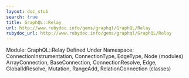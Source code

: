 ```yaml
---
layout: doc_stub
search: true
title: GraphQL::Relay
url: http://www.rubydoc.info/gems/graphql/GraphQL/Relay
rubydoc_url: http://www.rubydoc.info/gems/graphql/GraphQL/Relay
---
```


Module: GraphQL::Relay
Defined Under Namespace:
ConnectionInstrumentation, ConnectionType, EdgeType, Node (modules)
ArrayConnection, BaseConnection, ConnectionResolve, Edge,
GlobalIdResolve, Mutation, RangeAdd, RelationConnection (classes)


